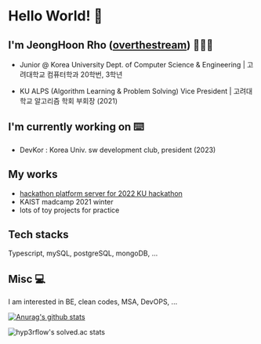 # Hello World! 👋

## I'm JeongHoon Rho ([overthestream]) 👨🏻‍💻
    
- Junior @ Korea University Dept. of Computer Science & Engineering | 고려대학교 컴퓨터학과 20학번, 3학년

- KU ALPS (Algorithm Learning & Problem Solving) Vice President | 고려대학교 알고리즘 학회 부회장 (2021)

## I'm currently working on ⌨️

- DevKor : Korea Univ. sw development club, president (2023)

## My works

- [hackathon platform server for 2022 KU hackathon](https://github.com/overthestream/connecthon-back/tree/develop)
- KAIST madcamp 2021 winter
- lots of toy projects for practice
    

## Tech stacks

Typescript, mySQL, postgreSQL, mongoDB, ... 

## Misc 💻

I am interested in BE, clean codes, MSA, DevOPS, ...

[![Anurag's github stats](https://github-readme-stats.vercel.app/api?username=overthestream)](https://github.com/anuraghazra/github-readme-stats)

![hyp3rflow's solved.ac stats](https://github-readme-solvedac.hyp3rflow.vercel.app/api/?handle=bln01)

[overthestream]: https://github.com/overthestream

